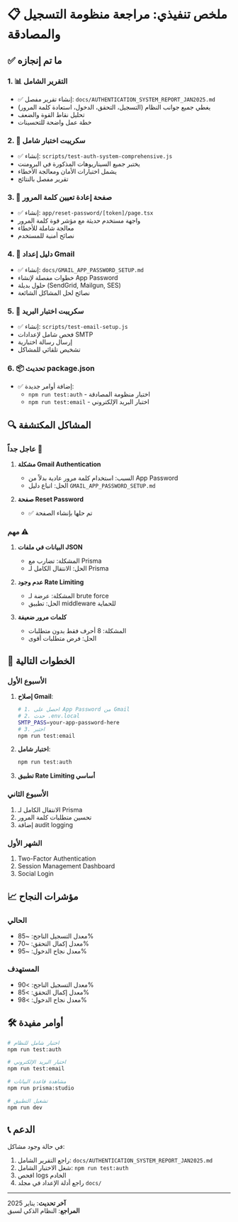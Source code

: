 # 📋 ملخص تنفيذي: مراجعة منظومة التسجيل والمصادقة

## ✅ ما تم إنجازه

### 1. 📊 التقرير الشامل
- ✅ إنشاء تقرير مفصل: `docs/AUTHENTICATION_SYSTEM_REPORT_JAN2025.md`
- يغطي جميع جوانب النظام (التسجيل، التحقق، الدخول، استعادة كلمة المرور)
- تحليل نقاط القوة والضعف
- خطة عمل واضحة للتحسينات

### 2. 🧪 سكريبت اختبار شامل
- ✅ إنشاء: `scripts/test-auth-system-comprehensive.js`
- يختبر جميع السيناريوهات المذكورة في البرومنت
- يشمل اختبارات الأمان ومعالجة الأخطاء
- تقرير مفصل بالنتائج

### 3. 🔐 صفحة إعادة تعيين كلمة المرور
- ✅ إنشاء: `app/reset-password/[token]/page.tsx`
- واجهة مستخدم حديثة مع مؤشر قوة كلمة المرور
- معالجة شاملة للأخطاء
- نصائح أمنية للمستخدم

### 4. 📧 دليل إعداد Gmail
- ✅ إنشاء: `docs/GMAIL_APP_PASSWORD_SETUP.md`
- خطوات مفصلة لإنشاء App Password
- حلول بديلة (SendGrid, Mailgun, SES)
- نصائح لحل المشاكل الشائعة

### 5. 🔧 سكريبت اختبار البريد
- ✅ إنشاء: `scripts/test-email-setup.js`
- فحص شامل لإعدادات SMTP
- إرسال رسالة اختبارية
- تشخيص تلقائي للمشاكل

### 6. 📦 تحديث package.json
- ✅ إضافة أوامر جديدة:
  - `npm run test:auth` - اختبار منظومة المصادقة
  - `npm run test:email` - اختبار البريد الإلكتروني

## 🔍 المشاكل المكتشفة

### عاجل جداً 🚨
1. **مشكلة Gmail Authentication**
   - السبب: استخدام كلمة مرور عادية بدلاً من App Password
   - الحل: اتباع دليل `GMAIL_APP_PASSWORD_SETUP.md`

2. **صفحة Reset Password**
   - ✅ تم حلها بإنشاء الصفحة

### مهم ⚠️
1. **البيانات في ملفات JSON**
   - المشكلة: تضارب مع Prisma
   - الحل: الانتقال الكامل لـ Prisma

2. **عدم وجود Rate Limiting**
   - المشكلة: عرضة لـ brute force
   - الحل: تطبيق middleware للحماية

3. **كلمات مرور ضعيفة**
   - المشكلة: 8 أحرف فقط بدون متطلبات
   - الحل: فرض متطلبات أقوى

## 🚀 الخطوات التالية

### الأسبوع الأول
1. **إصلاح Gmail**:
   ```bash
   # 1. احصل على App Password من Gmail
   # 2. حدث .env.local
   SMTP_PASS=your-app-password-here
   # 3. اختبر
   npm run test:email
   ```

2. **اختبار شامل**:
   ```bash
   npm run test:auth
   ```

3. **تطبيق Rate Limiting أساسي**

### الأسبوع الثاني
1. الانتقال الكامل لـ Prisma
2. تحسين متطلبات كلمة المرور
3. إضافة audit logging

### الشهر الأول
1. Two-Factor Authentication
2. Session Management Dashboard
3. Social Login

## 📈 مؤشرات النجاح

### الحالي
- معدل التسجيل الناجح: ~85%
- معدل إكمال التحقق: ~70%
- معدل نجاح الدخول: ~95%

### المستهدف
- معدل التسجيل الناجح: >90%
- معدل إكمال التحقق: >85%
- معدل نجاح الدخول: >98%

## 🛠️ أوامر مفيدة

```bash
# اختبار شامل للنظام
npm run test:auth

# اختبار البريد الإلكتروني
npm run test:email

# مشاهدة قاعدة البيانات
npm run prisma:studio

# تشغيل التطبيق
npm run dev
```

## 📞 الدعم

في حالة وجود مشاكل:
1. راجع التقرير الشامل: `docs/AUTHENTICATION_SYSTEM_REPORT_JAN2025.md`
2. شغل الاختبار الشامل: `npm run test:auth`
3. افحص logs الخادم
4. راجع أدلة الإعداد في مجلد `docs/`

---

**آخر تحديث**: يناير 2025  
**المراجع**: النظام الذكي لسبق